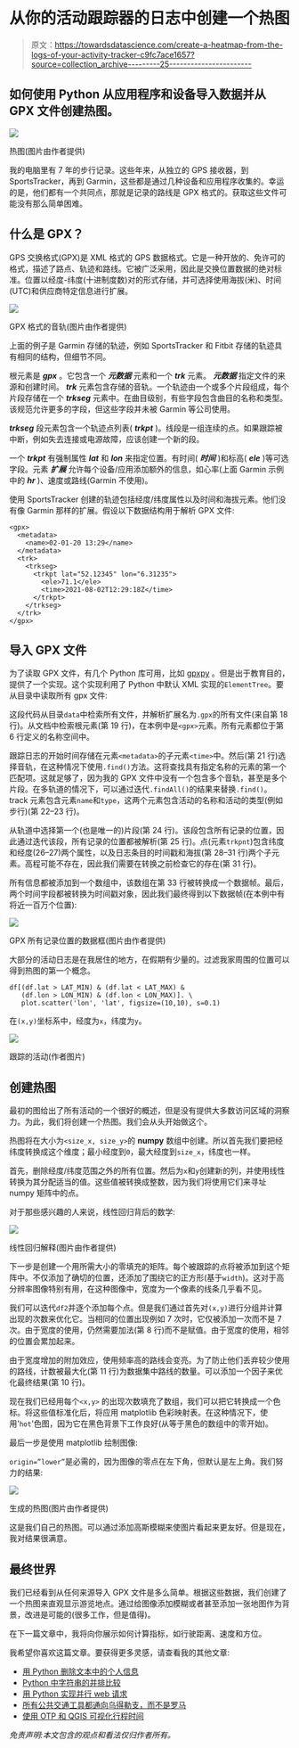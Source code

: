 # 从你的活动跟踪器的日志中创建一个热图

> 原文：<https://towardsdatascience.com/create-a-heatmap-from-the-logs-of-your-activity-tracker-c9fc7ace1657?source=collection_archive---------25----------------------->

## 如何使用 Python 从应用程序和设备导入数据并从 GPX 文件创建热图。

![](img/faa178c9bca84bc7d67ec67e2ad95211.png)

热图(图片由作者提供)

我的电脑里有 7 年的步行记录。这些年来，从独立的 GPS 接收器，到 SportsTracker，再到 Garmin，这些都是通过几种设备和应用程序收集的。幸运的是，他们都有一个共同点，那就是记录的路线是 GPX 格式的。获取这些文件可能没有那么简单困难。

## 什么是 GPX？

GPS 交换格式(GPX)是 XML 格式的 GPS 数据格式。它是一种开放的、免许可的格式，描述了路点、轨迹和路线。它被广泛采用，因此是交换位置数据的绝对标准。位置以经度-纬度(十进制度数)对的形式存储，并可选择使用海拔(米)、时间(UTC)和供应商特定信息进行扩展。

![](img/9afd009bc53ce04bf0694cfc3ff44a7d.png)

GPX 格式的音轨(图片由作者提供)

上面的例子是 Garmin 存储的轨迹，例如 SportsTracker 和 Fitbit 存储的轨迹具有相同的结构，但细节不同。

根元素是 ***gpx*** 。它包含一个 ***元数据*** 元素和一个 ***trk*** 元素。 ***元数据*** 指定文件的来源和创建时间。 ***trk*** 元素包含存储的音轨。一个轨迹由一个或多个片段组成，每个片段存储在一个 ***trkseg*** 元素中。在曲目级别，有些字段包含曲目的名称和类型。该规范允许更多的字段，但这些字段并未被 Garmin 等公司使用。

***trkseg*** 段元素包含一个轨迹点列表( ***trkpt*** )。线段是一组连续的点。如果跟踪被中断，例如失去连接或电源故障，应该创建一个新的段。

一个 ***trkpt*** 有强制属性 ***lat*** 和 ***lon*** 来指定位置。有时间( ***时间*** )和标高( ***ele*** )等可选字段。元素 ***扩展*** 允许每个设备/应用添加额外的信息，如心率(上面 Garmin 示例中的 ***hr*** )、速度或路线(Garmin 不使用)。

使用 SportsTracker 创建的轨迹包括经度/纬度属性以及时间和海拔元素。他们没有像 Garmin 那样的扩展。假设以下数据结构用于解析 GPX 文件:

```
<gpx>
  <metadata>
    <name>02-01-20 13:29</name>
  </metadata>
  <trk>
    <trkseg>
      <trkpt lat="52.12345" lon="6.31235">
        <ele>71.1</ele>
        <time>2021-08-02T12:29:18Z</time>
      </trkpt>
    </trkseg>
  </trk>
</gpx>
```

## 导入 GPX 文件

为了读取 GPX 文件，有几个 Python 库可用，比如 [gpxpy](https://github.com/tkrajina/gpxpy) 。但是出于教育目的，提供了一个实现。这个实现利用了 Python 中默认 XML 实现的`ElementTree`。要从目录中读取所有 gpx 文件:

这段代码从目录`data`中检索所有文件，并解析扩展名为`.gpx`的所有文件(来自第 18 行)。从文档中检索根元素(第 19 行)，在本例中是`<gpx>`元素。所有元素都位于第 6 行定义的名称空间中。

跟踪日志的开始时间存储在元素`<metadata>`的子元素`<time>`中。然后(第 21 行)选择音轨，在这种情况下使用`.find()`方法。这将查找具有指定名称的元素的第一个匹配项。这就足够了，因为我的 GPX 文件中没有一个包含多个音轨，甚至是多个片段。在多轨道的情况下，可以通过迭代`.findAll()`的结果来替换`.find()`。track 元素包含元素`name`和`type`，这两个元素包含活动的名称和活动的类型(例如步行)(第 22–23 行)。

从轨道中选择第一个(也是唯一的)片段(第 24 行)。该段包含所有记录的位置，因此通过迭代该段，所有记录的位置都被解析(第 25 行)。点(元素`trkpnt`)包含纬度和经度(26–27)两个属性，以及日志条目的时间戳和海拔(第 28–31 行)两个子元素。高程可能不存在，因此我们需要在转换之前检查它的存在(第 31 行)。

所有信息都被添加到一个数组中，该数组在第 33 行被转换成一个数据帧。最后，两个时间字段都被转换为时间戳对象，因此我们最终得到以下数据帧(在本例中有将近一百万个位置):

![](img/fea1515c810faf32e828e5818d466c38.png)

GPX 所有记录位置的数据框(图片由作者提供)

大部分的活动日志是在我居住的地方，在假期有少量的。过滤我家周围的位置可以得到热图的第一个概念。

```
df[(df.lat > LAT_MIN) & (df.lat < LAT_MAX) & 
   (df.lon > LON_MIN) & (df.lon < LON_MAX)]. \
   plot.scatter('lon', 'lat', figsize=(10,10), s=0.1)
```

在`(x,y)`坐标系中，经度为`x`，纬度为`y`。

![](img/e3f534b9d2b428ea37fcbd1e3fffd667.png)

跟踪的活动(作者图片)

## 创建热图

最初的图给出了所有活动的一个很好的概述，但是没有提供大多数访问区域的洞察力。为此，我们将创建一个热图。我们会从头开始做这个。

热图将在大小为`<size_x, size_y>`的 **numpy** 数组中创建。所以首先我们要把经纬度转换成这个维度；最小经度到`0`，最大经度到`size_x`，纬度也一样。

首先，删除经度/纬度范围之外的所有位置。然后为`x`和`y`创建新的列，并使用线性转换为其分配适当的值。这些值被转换成整数，因为我们将使用它们来寻址 numpy 矩阵中的点。

对于那些感兴趣的人来说，线性回归背后的数学:

![](img/ff387085b657beea796bcb8a66f72ea4.png)

线性回归解释(图片由作者提供)

下一步是创建一个用所需大小的零填充的矩阵。每个被跟踪的点将被添加到这个矩阵中。不仅添加了确切的位置，还添加了围绕它的正方形(基于`width`)。这对于高分辨率图像特别有用，在这种图像中，宽度为一个像素的线条几乎看不见。

我们可以迭代`df2`并逐个添加每个点。但是我们通过首先对`(x,y)`进行分组并计算出现的次数来优化它。当相同的位置出现例如 7 次时，它仅被添加一次而不是 7 次。由于宽度的使用，仍然需要加法(第 8 行)而不是赋值。由于宽度的使用，相邻的位置会累加起来。

由于宽度增加的附加效应，使用频率高的路线会变亮。为了防止他们丢弃较少使用的路线，计数被最大化(第 11 行)为数据集中路线的数量。可以添加一个因子来优化最终结果(第 10 行)。

现在我们已经用每个`<x,y>` 的出现次数填充了数组，我们可以把它转换成一个色标。将这些值标准化后，将应用 matplotlib 色彩映射表。在这种情况下，使用'`hot`'色图，因为它在黑色背景下工作良好(从等于黑色的数组中的零开始)。

最后一步是使用 matplotlib 绘制图像:

`origin=”lower”`是必需的，因为图像的零点在左下角，但默认是左上角。我们努力的结果:

![](img/02b067bafd92e35d406b069617fdff23.png)

生成的热图(图片由作者提供)

这是我们自己的热图。可以通过添加高斯模糊来使图片看起来更友好。但是现在，我对结果很满意。

## 最终世界

我们已经看到从任何来源导入 GPX 文件是多么简单。根据这些数据，我们创建了一个热图来直观显示游览地点。通过给图像添加模糊或者甚至添加一张地图作为背景，改进是可能的(很多工作，但是值得)。

在下一篇文章中，我将向你展示如何计算指标，如行驶距离、速度和方位。

我希望你喜欢这篇文章。要获得更多灵感，请查看我的其他文章:

*   [用 Python 删除文本中的个人信息](/remove-personal-information-from-text-with-python-232cb69cf074)
*   [Python 中字符串的并排比较](/side-by-side-comparison-of-strings-in-python-b9491)
*   [用 Python 实现并行 web 请求](/parallel-web-requests-in-python-4d30cc7b8989)
*   [所有公共交通工具都通向乌得勒支，而不是罗马](/all-public-transport-leads-to-utrecht-not-rome-bb9674600e81)
*   [使用 OTP 和 QGIS 可视化行程时间](/visualization-of-travel-times-with-otp-and-qgis-3947d3698042)

*免责声明:本文包含的观点和看法仅归作者所有。*